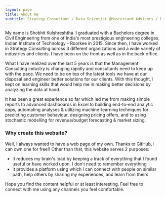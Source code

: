 ```yaml
---
layout: page
title: About me
subtitle: Strategy Consultant / Data Scientist @Mastercard Advisors / Ex-KPMG / Ex-i3 Consulting / IIT Roorkee
---
```


My name is Shobhit Kulshreshtha. I graduated with a Bachelors degree in Civil Engineering from one of India's most prestigious engineering colleges, Indian Institute of Technology - Roorkee in 2015. Since then, I have worked in Strategy Consulting across 3 different organizations and a wide variety of industries and clients. I have been on the front as well as in the back office.

What I have realized over the last 5 years is that the Management Consulting industry is changing rapidly and consultants need to keep up with the pace. We need to be on top of the latest tools we have at our disposal and engineer better solutions for our clients. With this thought, I kept on learning skills that would help me in making better decisions by analyzing the data at hand.

It has been a great experience so far which led me from making simple reports to advanced dashboards in Excel to building end-to-end analytic apps, automating analyses & utilizing machine-learning techniques for predicting customer behaviour, designing pricing offers, and to using stochastic modelling for revenue/budget forecasting & market sizing.

### Why create this website?

Well, I always wanted to have a web page of my own. Thanks to GitHub, I can own one for free!! Other than that, this website serves 2 purposes:
- It reduces my brain's load by keeping a track of everything that I found useful or have worked upon. I don't need to remember everything
- It provides a platform using which I can connect with people on similar path, help others by sharing my experiences, and learn from theirs

Hope you find the content helpful or at least interesting. Feel free to connect with me using any channels you feel comfortable.